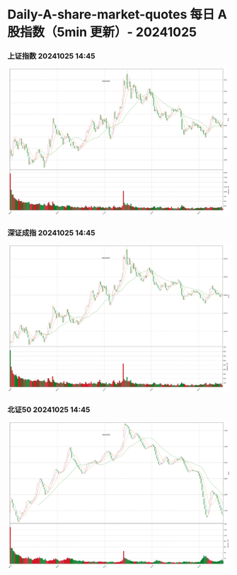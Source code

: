 
# Daily-A-share-market-quotes 每日 A 股指数（5min 更新）- 20241025

### 上证指数 20241025 14:45
![](./fig/2024/10/20241025-sh000001.png)

### 深证成指 20241025 14:45
![](./fig/2024/10/20241025-sz399001.png)

### 北证50 20241025 14:45
![](./fig/2024/10/20241025-bj899050.png)
